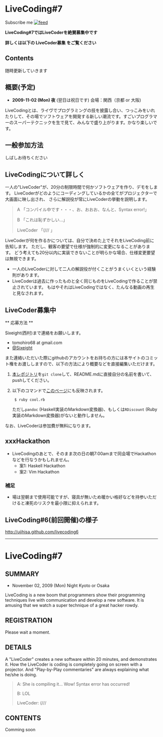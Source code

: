 # LiveCoding#7

<div id="path">
Subscribe me <a href="feed.rss"><img alt="feed" src="http://assets1.github.com/images/icons/feed.png?e06bdeb610e33dc41002eaa80ce09d26ae153090" title="Subscribe to the commits for Sixeight/livecoding7 at master" /></a>
</div>

**LiveCoding#7ではLiveCoderを絶賛募集中です**

**詳しくは以下の LiveCoder募集 をご覧ください**

## Contents

随時更新していきます

## 概要(予定)
* **2009-11-02 (Mon) 夜** (翌日は祝日です)
会場：関西（京都 or 大阪)

LiveCodingとは、ライヴでプログラミングの技を披露し合い、つっこみをいれたりして、その場でソフトウェアを開発する新しい潮流です。すごいプログラマーのスーパーテクニックを生で見て、みんなで盛り上がります。かなり楽しいです。

## 一般参加方法

しばしお待ちください

## LiveCodingについて詳しく
一人の"LiveCoder"が、20分の制限時間で何かソフトウェアを作り、デモをします。
LiveCoderがどのようにコーディングしているかの全てがプロジェクターで大画面に映し出され、
さらに解説役が常にLiveCoderの挙動を説明します。

> A 「コンパイル中です・・・、お、おおお、なんと、Syntax error!」
>
> B 「これは恥ずかしい…」
>
> LiveCoder 「(/// 」

LiveCoderが何を作るかについては、自分で決めた上でそれをLiveCoding前に告知します。
ただし、観客の要望で仕様が強制的に変更になることがあります。
どう考えても20分以内に実装できないことが明らかな場合、仕様変更要望は無視できます。

* 一人のLiveCoderに対して二人の解説役が付くことがうまくいくという経験則があります。
* LiveCoderは過去に作ったものと全く同じものをLiveCodingで作ることが禁止されています。
  もはやそれはLiveCodingではなく、たんなる動画の再生と見なされます。

## LiveCoder募集中
** 応募方法 **

Sixeight(西村)まで連絡をお願いします。

* tomohiro68 at gmail.com
* [@Sixeight](http://twitter.com/Sixeight)


また連絡いただいた際にgithubのアカウントをお持ちの方には本サイトのコミット権をお渡ししますので、以下の方法により概要などを直接編集いただけます。

1. [本レポジトリ](http://github.com/Sixeight/livecoding7)を`git clone`して、README.mdに直接自分の名前を書いて、
   pushしてください。
2. 以下のコマンドで[このページ](http://sixeight.github.com/livecoding7/)にも反映されます。

        $ ruby cool.rb

   ただし`pandoc` (Haskell実装のMarkdown変換器)、もしくは`RDiscount` (Ruby実装のMarkdown変換器)がないと動作しません。

なお、LiveCoderは参加費が無料になります。


## xxxHackathon
* LiveCodingのあとで、そのまま次の日の朝7:00amまで同会場でHackathonなどを行なうかもしれません。
    * 案1: Haskell Hackathon
    * 案2: Vim Hackathon

### 補足
* 場は翌朝まで使用可能ですが、寝具が無いため暖かい格好などを持参いただけると凍死のリスクを最小限に抑えられます。

## LiveCoding#6(前回開催)の様子

<http://ujihisa.github.com/livecoding6>

----

# LiveCoding#7

## SUMMARY
* November 02, 2009 (Mon) Night
Kyoto or Osaka

LiveCoding is a new boom that programmers show their programming techniques live with communication and develop a new software.
It is amusing that we watch a super technique of a great hacker rowdy.

## REGISTRATION

Please wait a moment.

## DETAILS
A "LiveCoder" creates a new software within 20 minutes, and demonstrates it.
How the LiveCoder is coding is completely going on screen with a projector.
And "Play-by-Play commentaries" are always explaining what he/she is doing.

> A: She is compiling it... Wow! Syntax error has occurred!
>
> B: LOL
>
> LiveCoder: (///

## CONTENTS

Comming soon
